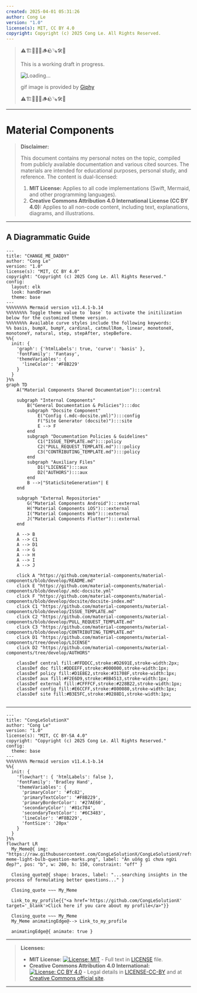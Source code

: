 ```yaml
---
created: 2025-04-01 05:31:26
author: Cong Le
version: "1.0"
license(s): MIT, CC BY 4.0
copyright: Copyright (c) 2025 Cong Le. All Rights Reserved.
---
```


> ⚠️🏗️🚧🦺🧱🪵🪨🪚🛠️👷
> 
> This is a working draft in progress.
> 
> ![Loading...](https://media4.giphy.com/media/v1.Y2lkPTc5MGI3NjExYXVxMnJiOXAyemkzMjNxd21tanFoOWszNG43dzNlMWthMnN3OWdzbCZlcD12MV9pbnRlcm5hbF9naWZfYnlfaWQmY3Q9Zw/3ohhwC8NtCMYXlSHBu/giphy.gif)
> 
> gif image is provided by [Giphy](https://giphy.com)
> 
> ⚠️🏗️🚧🦺🧱🪵🪨🪚🛠️👷

----


# Material Components
> **Disclaimer:**
>
> This document contains my personal notes on the topic,
> compiled from publicly available documentation and various cited sources.
> The materials are intended for educational purposes, personal study, and reference.
> The content is dual-licensed:
> 1. **MIT License:** Applies to all code implementations (Swift, Mermaid, and other programming languages).
> 2. **Creative Commons Attribution 4.0 International License (CC BY 4.0):** Applies to all non-code content, including text, explanations, diagrams, and illustrations.
---


## A Diagrammatic Guide 


```mermaid
---
title: "CHANGE_ME_DADDY"
author: "Cong Le"
version: "1.0"
license(s): "MIT, CC BY 4.0"
copyright: "Copyright (c) 2025 Cong Le. All Rights Reserved."
config:
  layout: elk
  look: handDrawn
  theme: base
---
%%%%%%%% Mermaid version v11.4.1-b.14
%%%%%%%% Toggle theme value to `base` to activate the initilization below for the customized theme version.
%%%%%%%% Available curve styles include the following keywords:
%% basis, bumpX, bumpY, cardinal, catmullRom, linear, monotoneX, monotoneY, natural, step, stepAfter, stepBefore.
%%{
  init: {
    'graph': {'htmlLabels': true, 'curve': 'basis' },
    'fontFamily': 'Fantasy',
    'themeVariables': {
      'lineColor': '#F8B229'
    }
  }
}%%
graph TD
    A("Material Components Shared Documentation"):::central

    subgraph "Internal Components"
        B("General Documentation & Policies"):::doc
        subgraph "Docsite Component"
            E("Config (.mdc-docsite.yml)"):::config
            F("Site Generator (docsite)"):::site
            E --> F
        end
        subgraph "Documentation Policies & Guidelines"
            C1("ISSUE_TEMPLATE.md"):::policy
            C2("PULL_REQUEST_TEMPLATE.md"):::policy
            C3("CONTRIBUTING_TEMPLATE.md"):::policy
        end
        subgraph "Auxiliary Files"
            D1("LICENSE"):::aux
            D2("AUTHORS"):::aux
        end
        B -->|"StaticSiteGeneration"| E
    end

    subgraph "External Repositories"
        G("Material Components Android"):::external
        H("Material Components iOS"):::external
        I("Material Components Web"):::external
        J("Material Components Flutter"):::external
    end

    A --> B
    A --> C1
    A --> D1
    A --> G
    A --> H
    A --> I
    A --> J

    click A "https://github.com/material-components/material-components/blob/develop/README.md"
    click E "https://github.com/material-components/material-components/blob/develop/.mdc-docsite.yml"
    click F "https://github.com/material-components/material-components/blob/develop/docsite/docsite-index.md"
    click C1 "https://github.com/material-components/material-components/blob/develop/ISSUE_TEMPLATE.md"
    click C2 "https://github.com/material-components/material-components/blob/develop/PULL_REQUEST_TEMPLATE.md"
    click C3 "https://github.com/material-components/material-components/blob/develop/CONTRIBUTING_TEMPLATE.md"
    click D1 "https://github.com/material-components/material-components/tree/develop/LICENSE"
    click D2 "https://github.com/material-components/material-components/tree/develop/AUTHORS"

    classDef central fill:#FFDDCC,stroke:#D2691E,stroke-width:2px;
    classDef doc fill:#DDEEFF,stroke:#000000,stroke-width:1px;
    classDef policy fill:#D1E8E2,stroke:#31708F,stroke-width:1px;
    classDef aux fill:#F2E6D9,stroke:#8B4513,stroke-width:1px;
    classDef external fill:#CFFFCF,stroke:#228B22,stroke-width:1px;
    classDef config fill:#E6CCFF,stroke:#800080,stroke-width:1px;
    classDef site fill:#B3E5FC,stroke:#0288D1,stroke-width:1px;
    
```



---

<!-- 
```mermaid
%% Current Mermaid version
info
```  -->


```mermaid
---
title: "CongLeSolutionX"
author: "Cong Le"
version: "1.0"
license(s): "MIT, CC BY-SA 4.0"
copyright: "Copyright (c) 2025 Cong Le. All Rights Reserved."
config:
  theme: base
---
%%%%%%%% Mermaid version v11.4.1-b.14
%%{
  init: {
    'flowchart': { 'htmlLabels': false },
    'fontFamily': 'Bradley Hand',
    'themeVariables': {
      'primaryColor': '#fc82',
      'primaryTextColor': '#F8B229',
      'primaryBorderColor': '#27AE60',
      'secondaryColor': '#81c784',
      'secondaryTextColor': '#6C3483',
      'lineColor': '#F8B229',
      'fontSize': '20px'
    }
  }
}%%
flowchart LR
  My_Meme@{ img: "https://raw.githubusercontent.com/CongLeSolutionX/CongLeSolutionX/refs/heads/main/assets/images/My-meme-light-bulb-question-marks.png", label: "Ăn uống gì chưa ngừi đẹp?", pos: "b", w: 200, h: 150, constraint: "off" }

  Closing_quote@{ shape: braces, label: "...searching insights in the process of formulating better questions..." }

  Closing_quote ~~~ My_Meme
    
  Link_to_my_profile{{"<a href='https://github.com/CongLeSolutionX' target='_blank'>Click here if you care about my profile</a>"}}

  Closing_quote ~~~ My_Meme
  My_Meme animatingEdge@--> Link_to_my_profile
  
  animatingEdge@{ animate: true }

```

---
> **Licenses:**
>
> - **MIT License:**  [![License: MIT](https://img.shields.io/badge/License-MIT-yellow.svg)](LICENSE) - Full text in [LICENSE](LICENSE) file.
> - **Creative Commons Attribution 4.0 International:** [![License: CC BY 4.0](https://licensebuttons.net/l/by/4.0/88x31.png)](LICENSE-CC-BY) - Legal details in [LICENSE-CC-BY](LICENSE-CC-BY) and at [Creative Commons official site](http://creativecommons.org/licenses/by/4.0/).
> 
---
